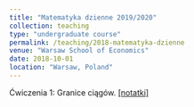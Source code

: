 ```yaml
---
title: "Matematyka dzienne 2019/2020"
collection: teaching
type: "undergraduate course"
permalink: /teaching/2018-matematyka-dzienne
venue: "Warsaw School of Economics"
date: 2018-10-01
location: "Warsaw, Poland"
---
```

Ćwiczenia 1: Granice ciągów. [[notatki]](https://jfranaszek.github.io/mat-dz/dzmat-cw1.html)  
<!--- Ćwiczenia 2: Funkcje i ich dziedziny, granice i asymptoty. [[notatki]](https://jfranaszek.github.io/mat-dz/dzmat-cw2.html)  
Ćwiczenia 3: Pochodne. Przebieg zmienności funkcji. [[notatki]](https://jfranaszek.github.io/mat-dz/dzmat-cw3.html)  
Ćwiczenia 4: Reguła de l'Hospitala. Ekstrema i kresy funkcji. [[notatki]](https://jfranaszek.github.io/mat-dz/dzmat-cw4.html)  
Ćwiczenia 5: Druga pochodna. Badanie zmienności funkcji. [[notatki]](https://jfranaszek.github.io/mat-dz/dzmat-cw5.html)  
Ćwiczenia 6: Funkcje dwóch zmiennych. Ekstrema (bezwarunkowe). [[notatki]](https://jfranaszek.github.io/mat-dz/dzmat-cw6.html)  
Ćwiczenia 7: Funkcje dwóch zmiennych. Ekstrema warunkowe. [[notatki]](https://jfranaszek.github.io/mat-dz/dzmat-cw7.html)  
Ćwiczenia 8: Kolokwium. Całki nieoznaczone. [[notatki]](https://jfranaszek.github.io/mat-dz/dzmat-cw8.html)  
Ćwiczenia 9: (nieobecność) Całki oznaczone. [zadania poniżej]  
Ćwiczenia 10: Wektory i podprzestrzenie liniowe w R^2 i R^3. [[notatki]](https://jfranaszek.github.io/mat-dz/dzmat-cw10.html)  
Ćwiczenia 11: Macierze. Dodawanie, mnożenie, rząd, wyznacznik. [[notatki]](/mat-dz/dzmat-cw11.html)  
Ćwiczenia 12: Macierze. Operacje elementarne, odwracanie. [[notatki]](/mat-dz/dzmat-cw12.html)  
Ćwiczenia 13: Układy równań liniowych. [[notatki]](/mat-dz/dzmat-cw13.html)  
Ćwiczenia 14: Kolokwium. Jeszcze trochę o układach (notatki dorzucę do ćw. 13)    
Ćwiczenia 15: Powtórka przed egzaminem. *Proszę przygotować pytania :)* 


[Zadania do poćwiczenia - ćw. 1-7.](https://jfranaszek.github.io/mat-dz/mat-zadania_kol1.html)  
[Zadania z całek - ćw. 8-9.](https://jfranaszek.github.io/mat-dz/dzmat-cw9.html)  
[Zadania przed 2. kolokwium](https://jfranaszek.github.io/mat-dz/mat-st-zad-kol2.html)    

[Kolokwium I wersja A.](https://jfranaszek.github.io/mat-dz/Kolokwium_mat_dzienna_1_A.pdf)  
[Kolokwium II wersja B.](https://jfranaszek.github.io/mat-dz/Kolokwium_mat_dzienna_2B.pdf) --->
